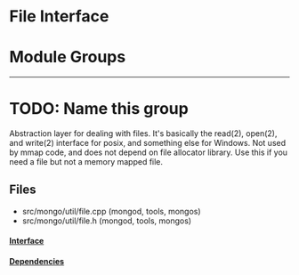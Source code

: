 # File Interface

# Module Groups

-------------

# TODO: Name this group
Abstraction layer for dealing with files. It's basically the read(2), open(2), and write(2)  interface for posix, and something else for Windows. Not used by mmap code, and does not depend  on file allocator library. Use this if you need a file but not a memory mapped file.

## Files
- src/mongo/util/file.cpp   (mongod, tools, mongos)
- src/mongo/util/file.h   (mongod, tools, mongos)

#### [Interface](interface/0)

#### [Dependencies](dependencies/0)
